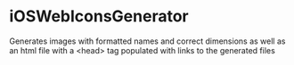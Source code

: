# iOSWebIconsGenerator
Generates images with formatted names and correct dimensions as well as an html file with a &lt;head> tag populated with links to the generated files
